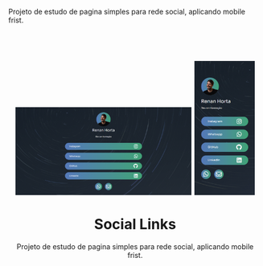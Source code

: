 Projeto de estudo de pagina simples para rede social, aplicando mobile frist.
<h1 align="center">
<br>
  <img src="./img/social_links1.png" alt="Social links" width="350">
  <img src="./img/social_links2.png" alt="Social links" width="120">
<br>
<br>
  Social Links
</h1>

<p align="center">Projeto de estudo de pagina simples para rede social, aplicando mobile frist.</p>
